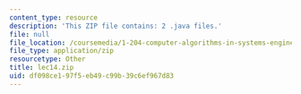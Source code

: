 ```yaml
---
content_type: resource
description: 'This ZIP file contains: 2 .java files.'
file: null
file_location: /coursemedia/1-204-computer-algorithms-in-systems-engineering-spring-2010/df098ce197f5eb49c99b39c6ef967d83_lec14.zip
file_type: application/zip
resourcetype: Other
title: lec14.zip
uid: df098ce1-97f5-eb49-c99b-39c6ef967d83
---
```

